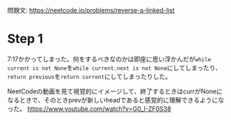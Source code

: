 問題文: https://neetcode.io/problems/reverse-a-linked-list

# Step 1
7:17かかってしまった。何をするべきなのかは即座に思い浮かんだが`while current is not None`を`while current.next is not None`にしてしまったり、
`return previous`を`return current`にしてしまったりした。

NeetCodeの動画を見て視覚的にイメージして、終了するときはcurrがNoneになるときで、そのときprevが新しいheadであると感覚的に理解できるようになった。
https://www.youtube.com/watch?v=G0_I-ZF0S38
